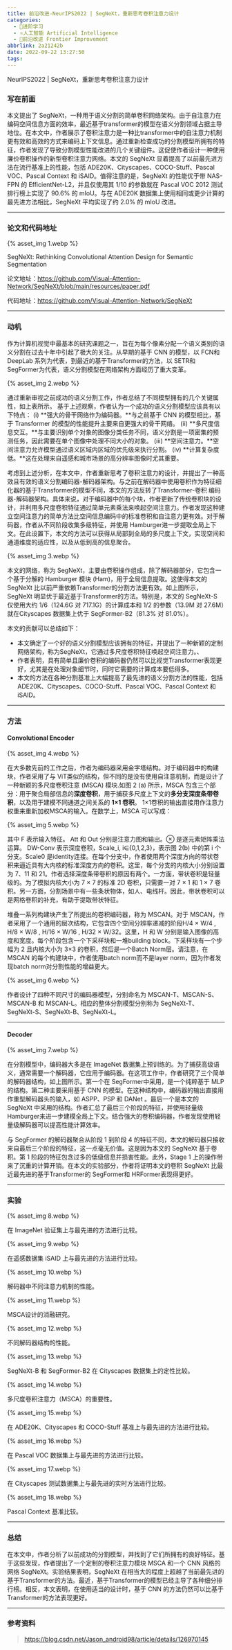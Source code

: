 ```yaml
---
title: 前沿改进-NeurIPS2022 | SegNeXt，重新思考卷积注意力设计
categories:
  - 🌙进阶学习
  - ⭐人工智能 Artificial Intelligence
  - 💫前沿改进 Frontier Improvement
abbrlink: 2a21242b
date: 2022-09-22 13:27:50
tags:
---
```


NeurIPS2022 | SegNeXt，重新思考卷积注意力设计

### 写在前面

本文提出了 SegNeXt，一种用于语义分割的简单卷积网络架构。由于自注意力在编码空间信息方面的效率，最近基于transformer的模型在语义分割领域占据主导地位。在本文中，作者展示了卷积注意力是一种比transformer中的自注意力机制更有效和高效的方式来编码上下文信息。通过重新检查成功的分割模型所拥有的特征，作者发现了导致分割模型性能改进的几个关键组件。这促使作者设计一种使用廉价卷积操作的新型卷积注意力网络。本文的 SegNeXt 显着提高了以前最先进方法在流行基准上的性能，包括 ADE20K、Cityscapes、COCO-Stuff、Pascal VOC、Pascal Context 和 iSAID。值得注意的是，SegNeXt 的性能优于带 NAS-FPN 的 EfficientNet-L2，并且仅使用其 1/10 的参数就在 Pascal VOC 2012 测试排行榜上实现了 90.6% 的 mIoU。与在 ADE20K 数据集上使用相同或更少计算的最先进方法相比，SegNeXt 平均实现了约 2.0% 的 mIoU 改进。

<!--more-->

***

### 论文和代码地址

{% asset_img 1.webp %}

SegNeXt: Rethinking Convolutional Attention Design for Semantic Segmentation

论文地址：<https://github.com/Visual-Attention-Network/SegNeXt/blob/main/resources/paper.pdf>

代码地址：<https://github.com/Visual-Attention-Network/SegNeXt>

***

### 动机

作为计算机视觉中最基本的研究课题之一，旨在为每个像素分配一个语义类别的语义分割在过去十年中引起了极大的关注。从早期的基于 CNN 的模型，以 FCN和 DeepLab 系列为代表，到最近的基于Transformer的方法，以 SETR和SegFormer为代表，语义分割模型在网络架构方面经历了重大变革。

{% asset_img 2.webp %}

通过重新审视之前成功的语义分割工作，作者总结了不同模型拥有的几个关键属性，如上表所示。 基于上述观察，作者认为一个成功的语义分割模型应该具有以下特点： (i) **强大的骨干网络作为编码器。**与之前基于 CNN 的模型相比，基于 Transformer 的模型的性能提升主要来自更强大的骨干网络。 (ii) **多尺度信息交互。**与主要识别单个对象的图像分类任务不同，语义分割是一项密集的预测任务，因此需要在单个图像中处理不同大小的对象。 (iii) **空间注意力。**空间注意力允许模型通过语义区域内区域的优先级来执行分割。 (iv) **计算复杂度低。**这在处理来自遥感和城市场景的高分辨率图像时尤其重要。

考虑到上述分析，在本文中，作者重新思考了卷积注意力的设计，并提出了一种高效且有效的语义分割编码器-解码器架构。与之前在解码器中使用卷积作为特征细化器的基于Transformer的模型不同，本文的方法反转了Transformer-卷积 编码器-解码器架构。具体来说，对于编码器中的每个块，作者更新了传统卷积块的设计，并利用多尺度卷积特征通过简单元素乘法来唤起空间注意力。作者发现这种建立空间注意力的简单方法比空间信息编码中的标准卷积和自注意力更有效。对于解码器，作者从不同阶段收集多级特征，并使用 Hamburger进一步提取全局上下文。在此设置下，本文的方法可以获得从局部到全局的多尺度上下文，实现空间和通道维度的适应性，以及从低到高的信息聚合。

{% asset_img 3.webp %}

本文的网络，称为 SegNeXt，主要由卷积操作组成，除了解码器部分，它包含一个基于分解的 Hamburger 模块 (Ham)，用于全局信息提取。这使得本文的 SegNeXt 比以前严重依赖Transformer的分割方法更有效。如上图所示，SegNeXt 明显优于最近基于Transformer的方法。特别是，本文的 SegNeXt-S 仅使用大约 1/6（124.6G 对 717.1G）的计算成本和 1/2 的参数（13.9M 对 27.6M）就在Cityscapes 数据集上优于 SegFormer-B2（81.3% 对 81.0%）。

本文的贡献可以总结如下：
- 本文确定了一个好的语义分割模型应该拥有的特征，并提出了一种新颖的定制网络架构，称为SegNeXt，它通过多尺度卷积特征唤起空间注意力。、
- 作者表明，具有简单且廉价卷积的编码器仍然可以比视觉Transformer表现更好，尤其是在处理对象细节时，同时它需要的计算成本要低得多。
- 本文的方法在各种分割基准上大幅提高了最先进的语义分割方法的性能，包括 ADE20K、Cityscapes、COCO-Stuff、Pascal VOC、Pascal Context 和 iSAID。

***

### 方法

#### Convolutional Encoder

{% asset_img 4.webp %}

在大多数先前的工作之后，作者为编码器采用金字塔结构。对于编码器中的构建块，作者采用了与 ViT类似的结构，但不同的是没有使用自注意机制，而是设计了一种新颖的多尺度卷积注意 (MSCA) 模块.如图 2 (a) 所示，MSCA 包含三个部分：用于聚合局部信息的**深度卷积**，用于捕获多尺度上下文的**多分支深度条带卷积**，以及用于建模不同通道之间关系的 **1×1 卷积**。 1×1卷积的输出直接用作注意力权重来重新加权MSCA的输入。在数学上，MSCA 可以写成：

{% asset_img 5.webp %}

其中 F 表示输入特征。 Att 和 Out 分别是注意力图和输出。⊗ 是逐元素矩阵乘法运算。 DW-Conv 表示深度卷积，Scale_i, i∈{0,1,2,3}，表示图 2(b) 中的第 i 个分支。Scale0 是identity连接。在每个分支中，作者使用两个深度方向的带状卷积来逼近具有大内核的标准深度方向的卷积。这里，每个分支的内核大小分别设置为 7、11 和 21。作者选择深度条带卷积的原因有两个。一方面，带状卷积是轻量级的。为了模拟内核大小为 7 × 7 的标准 2D 卷积，只需要一对 7 × 1 和 1 × 7 卷积。另一方面，分割场景中有一些条状物体，如人、电线杆。因此，带状卷积可以是网格卷积的补充，有助于提取带状特征。

堆叠一系列构建块产生了所提出的卷积编码器，称为 MSCAN。对于 MSCAN，作者采用了一个通用的层次结构，它包含四个空间分辨率递减的阶段H/4 × W/4 , H/8 × W/8 , H/16 × W/16 , H/32 × W/32。这里，H 和 W 分别是输入图像的高度和宽度。每个阶段包含一个下采样块和一堆building block。下采样块有一个步幅为 2 且内核大小为 3×3 的卷积，然后是一个Batch Norm层。请注意，在 MSCAN 的每个构建块中，作者使用batch norm而不是layer norm，因为作者发现batch norm对分割性能的增益更大。

{% asset_img 6.webp %}

作者设计了四种不同尺寸的编码器模型，分别命名为 MSCAN-T、MSCAN-S、MSCAN-B 和 MSCAN-L。相应的整体分割模型分别称为 SegNeXt-T、SegNeXt-S、SegNeXt-B、SegNeXt-L。

***

#### Decoder

{% asset_img 7.webp %}

在分割模型中，编码器大多是在 ImageNet 数据集上预训练的。为了捕获高级语义，通常需要一个解码器，它应用于编码器。在这项工作中，作者研究了三个简单的解码器结构，如上图所示。第一个在 SegFormer中采用，是一个纯粹基于 MLP 的结构。第二种主要采用基于 CNN 的模型。在这种结构中，编码器的输出直接用作重型解码器头的输入，如 ASPP、PSP 和 DANet 。最后一个是本文的 SegNeXt 中采用的结构。作者汇总了最后三个阶段的特征，并使用轻量级 Hamburger来进一步建模全局上下文。结合强大的卷积编码器，作者发现使用轻量级解码器可以提高性能计算效率。

与 SegFormer 的解码器聚合从阶段 1 到阶段 4 的特征不同，本文的解码器只接收来自最后三个阶段的特征，这一点毫无价值。这是因为本文的 SegNeXt 基于卷积。第 1 阶段的特征包含过多的低级信息并损害性能。此外，Stage 1 上的操作带来了沉重的计算开销。在本文的实验部分，作者将证明本文的卷积 SegNeXt 比最近最先进的基于Transformer的 SegFormer和 HRFormer表现得更好。

***

### 实验

{% asset_img 8.webp %}

在 ImageNet 验证集上与最先进的方法进行比较。

{% asset_img 9.webp %}

在遥感数据集 iSAID 上与最先进的方法进行比较。

{% asset_img 10.webp %}

解码器中不同注意力机制的性能。

{% asset_img 11.webp %}

MSCA设计的消融研究。

{% asset_img 12.webp %}

不同解码器结构的性能。

{% asset_img 13.webp %}

SegNeXt-B 和 SegFormer-B2 在 Cityscapes 数据集上的定性比较。

{% asset_img 14.webp %}

多尺度卷积注意力（MSCA）的重要性。

{% asset_img 15.webp %}

在 ADE20K、Cityscapes 和 COCO-Stuff 基准上与最先进的方法进行比较。

{% asset_img 16.webp %}

在 Pascal VOC 数据集上与最先进的方法进行比较。

{% asset_img 17.webp %}

在 Cityscapes 测试数据集上与最先进的实时方法进行比较。

{% asset_img 18.webp %}

Pascal Context 基准比较。

***

### 总结

在本文中，作者分析了以前成功的分割模型，并找到了它们所拥有的良好特征。基于这些发现，作者提出了一个定制的卷积注意力模块 MSCA 和一个 CNN 风格的网络 SegNeXt。实验结果表明，SegNeXt 在相当大的程度上超越了当前最先进的基于Transformer的方法。最近，基于Transformer的模型已经主导了各种细分排行榜。相反，本文表明，在使用适当的设计时，基于 CNN 的方法仍然可以比基于Transformer的方法表现更好。

***

### 参考资料

> <https://blog.csdn.net/Jason_android98/article/details/126970145>
